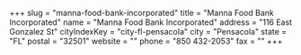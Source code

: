 +++
slug = "manna-food-bank-incorporated"
title = "Manna Food Bank Incorporated"
name = "Manna Food Bank Incorporated"
address = "116 East Gonzalez St"
cityIndexKey = "city-fl-pensacola"
city = "Pensacola"
state = "FL"
postal = "32501"
website = ""
phone = "850 432-2053"
fax = ""
+++

